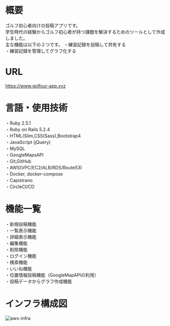 # 概要
ゴルフ初心者向けの投稿アプリです。  
学生時代の経験からゴルフ初心者が持つ課題を解決するためのツールとして作成しました。  
主な機能は以下の２つです。
・練習記録を投稿して共有する  
・練習記録を管理してグラフ化する  
# URL
https://www.golfour-app.xyz
# 言語・使用技術
・Ruby 2.5.1  
・Ruby on Rails 5.2.4  
・HTML(Slim,CSS(Sass),Bootstrap4  
・JavaScript (jQuery)  
・MySQL  
・GoogleMapsAPI  
・Git,GitHub  
・AWS(VPC/EC2/ALB/RDS/Route53)  
・Docker, docker-compose  
・Capistrano  
・CircleCI/CD   
# 機能一覧
・新規投稿機能  
・一覧表示機能  
・詳細表示機能  
・編集機能  
・削除機能  
・ログイン機能  
・検索機能  
・いいね機能  
・位置情報投稿機能（GoogleMapAPIの利用）  
・投稿データからグラフ作成機能 
# インフラ構成図
![aws-infra](https://user-images.githubusercontent.com/61932860/92693800-13fe8700-f381-11ea-95ad-2f2d7843f270.png) 
